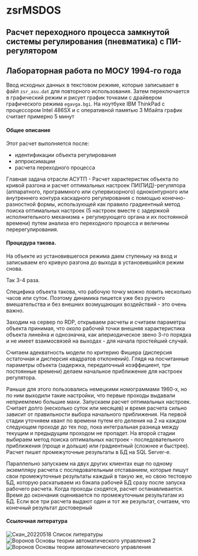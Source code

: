 # zsrMSDOS
Расчет переходного процесса замкнутой системы регулирования (пневматика) с ПИ-регулятором
----------------
Лабораторная работа по МОСУ 1994-го года
----
Ввод исходных данных в текстовом режиме, которые записывает в файл `zsr_asu.dat` для повторного использования. Затем переключается в графический режим и рисует график точками с драйвером графического режима `egavga.bgi`. На ноутбуке IBM ThinkPad с процессором Intel 486SX и с оперативной памятью 3 Мбайта график считает примерно 5 минут

#### Общее описание

Этот расчет выполняется после:
 - идентификации объекта регулирования
 - аппроксимации
 - расчета переходного процесса

Главная задача отрасли АСУТП -
Расчет характеристик объекта по кривой разгона и расчет оптимальных настроек ПИ(ПИД)-регулятора
(аппаратного, программного или супервизорного)
одноконтурного или внутреннего контура каскадного регулирования с помощью конечно-разностной формы,
использующей как правило градиентный метод поиска оптимальных настроек
(5 настроек вместе с задержкой исполнительного механизма + регулирующего органа и их постоянной времени)
путем анализа его переходного процесса и величины перерегулирования.

#### Процедура такова.

На объекте из установившегося режима даем ступеньку на вход и записываем его кривую разгона до выхода
в установившийся режим снова.

Так 3-4 раза.

Специфика объекта такова, что рабочую точку можно ловить несколько часов или суток.
Поэтому динамика пишется уже без ручного вмешательства и без внешних возмущающих воздействий -
это очень важно.

Заходим на сервер по RDP, открываем расчеты и считаем параметры объекта принимая,
 что около рабочей точки внешняя характеристика объекта линейна и однозначна,
 как апериодическое звено 3-го порядка и не имеет взаимосвязей на выходах - для начала простейший случай.

Считаем адекватность модели по критерию Фишера (дисперсия остаточная и дисперсия квадратов отклонений).
Глядя на посчитанные параметры объекта (задержка, передаточный коэффициент, три постоянные времени)
делаем начальное приближение для настроек регулятора.

Раньше для этого пользовались немецкими номограммами 1960-х, но по ним выходили такие настройки,
что первые проходы выдавали неприемлемо большие махи. Запускаем расчет оптимальных настроек.
Считает долго (несколько суток или месяцев) и время расчета сильно зависит от правильности
выбора начального приближения. На первой стадии уточняем квант по времени путем его деления на
2 на каждом следующем проходе до тех пор, пока интегральная разница между текущим и предыдущим
проходом не пропадет. На второй стадии выбираем метод поиска оптимальных настроек -
последовательного приближения (проще и дольше) или градиентный (сложнее и быстрее).
Расчет пишет промежуточные результаты в БД на SQL Server-е.

Параллельно запускаем на двух других клиентах еще по одному экземпляру расчета с последовательным отставанием,
которые пишут свои промежуточные результаты каждый в такую же, но свою тестовую БД,
которую раскатываем из бэкапа рабочей БД сразу после запуска рабочего расчета.
Когда проходы сходятся, расчет останавливается. Время до окончания оценивается по промежуточным результатам из БД.
Если все три расчета выдают один и тот же результат, считаем, что конечный результат достоверный

#### Ссылочная литература

![Скан_20220518 Список литературы](https://user-images.githubusercontent.com/104857185/169300327-edc95bab-652d-4889-8860-39029b4562b1.png)
![Воронов Основы теории автоматического управления 2](https://user-images.githubusercontent.com/104857185/169300447-36c1207a-5957-4198-96ac-d02bae81e7b2.png)
![Воронов Основы теории автоматического управления](https://user-images.githubusercontent.com/104857185/169300481-d2fbcb78-5a43-4c2d-bca1-ea81d094a141.jpg)
